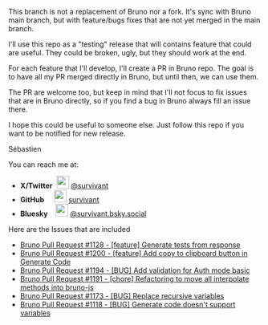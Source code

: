 This branch is not a replacement of Bruno nor a fork. It's sync with Bruno main branch, but with feature/bugs fixes
that are not yet merged in the main branch.

I'll use this repo as a "testing" release that will contains feature that could are useful. They could be broken, ugly, but they should work at the end.

For each feature that I'll develop, I'll create a PR in Bruno repo. The goal is to have all my PR merged directly in Bruno, but until then, we can use them.

The PR are welcome too, but keep in mind that I'll not focus to fix issues that are in Bruno directly, so if you find a bug in Bruno always fill an issue there.

I hope this could be useful to someone else. Just follow this repo if you want to be notified for new release.

Sébastien

You can reach me at:

- **X/Twitter**&nbsp;&nbsp;<img src="https://github.githubassets.com/assets/x-023c3ca5e173.svg" width="25" height="25"> [@survivant](https://twitter.com/survivant)
- **GitHub**&nbsp;&nbsp;&nbsp;&nbsp;&nbsp;<img src="https://github.githubassets.com/assets/github-mark-9be88460eaa6.svg" width="25" height="25" > [survivant](https://github.com/survivant) 
- **Bluesky**&nbsp;&nbsp;&nbsp;&nbsp;<img src="https://blueskyweb.xyz/images/logo-64x64.jpg" width="25" height="25" > [@survivant.bsky.social](https://bluesky.social/survivant)





Here are the Issues that are included

- [Bruno Pull Request #1128 - [feature] Generate tests from response](https://github.com/usebruno/bruno/pull/1128)
- [Bruno Pull Request #1200 - [feature] Add copy to clipboard button in Generate Code](https://github.com/usebruno/bruno/pull/1200)
- [Bruno Pull Request #1194 - [BUG] Add validation for Auth mode basic](https://github.com/usebruno/bruno/pull/1194)
- [Bruno Pull Request #1191 - [chore] Refactoring to move all interpolate methods into bruno-js](https://github.com/usebruno/bruno/pull/1191)
- [Bruno Pull Request #1173 - [BUG] Replace recursive variables](https://github.com/usebruno/bruno/pull/1173)
- [Bruno Pull Request #1118 - [BUG] Generate code doesn't support variables](https://github.com/usebruno/bruno/pull/1118)
